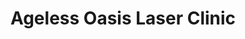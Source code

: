 ---
title: "Ageless Oasis Laser Clinic"
url: /mississauga/ageless-oasis-laser-clinic/
shop: beauty
---